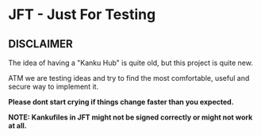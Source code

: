 # JFT - Just For Testing

## DISCLAIMER

The idea of having a "Kanku Hub" is quite old, but this project is quite new.

ATM we are testing ideas and 
try to find the most comfortable, useful and secure way to implement it.

**Please dont start crying if things change faster than you expected.**

**NOTE: Kankufiles in JFT might not be signed correctly or might not work at all.**
